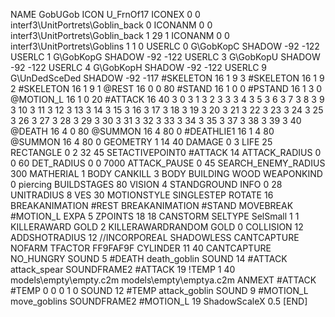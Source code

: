 NAME 			GobUGob
ICON 			U_FrnOf17
ICONEX 0 0 interf3\UnitPortrets\Goblin_back 0
ICONANM 0 0 interf3\UnitPortrets\Goblin_back 1 29 1
ICONANM 0 0 interf3\UnitPortrets\Goblins 1 1 0
USERLC 			0 G\GobKopC SHADOW -92 -122
USERLC 			1 G\GobKopG SHADOW -92 -122
USERLC 			3 G\GobKopU SHADOW -92 -122
USERLC 			4 G\GobKopH SHADOW -92 -122
USERLC 			9 G\UnDedSceDed SHADOW -92 -117
#SKELETON               16 1 9 3
#SKELETON               16 1 9 2
#SKELETON               16 1 9 1
@REST      		16 0 0 80
#STAND     		16 1 0 0
#PSTAND    		16 1 3 0
@MOTION_L  		16 1 0 20
#ATTACK    		16 40 3 0 3 1 3 2 3 3 3 4 3 5 3 6 3 7 3 8 3 9 3 10 3 11 3 12 3 13 3 14 3 15 3 16 3 17 3 18 3 19 3 20 3 21 3 22 3 23 3 24 3 25 3 26 3 27 3 28 3 29 3 30 3 31 3 32 3 33 3 34 3 35 3 37 3 38 3 39 3 40
@DEATH     		16 4 0 80 
@SUMMON     		16 4 80  0 
#DEATHLIE1 		16 1 4 80
@SUMMON     		16 4 80 0
GEOMETRY 		1 14 40
DAMAGE   		0 3
LIFE     		25
RECTANGLE 		0 2 32 45
SETACTIVEPOINT0 	#ATTACK 14
ATTACK_RADIUS 		0 0 60
DET_RADIUS 		0 0 7000
ATTACK_PAUSE 		0 45
SEARCH_ENEMY_RADIUS 	300
MATHERIAL 		1 BODY
CANKILL 3 BODY BUILDING WOOD 
WEAPONKIND 		0 piercing
BUILDSTAGES 		80
VISION 			4
STANDGROUND
INFO 			0 28
UNITRADIUS 		8
VES 			30
MOTIONSTYLE 		SINGLESTEP
ROTATE 			16
BREAKANIMATION 		#REST
BREAKANIMATION 		#STAND
MOVEBREAK		#MOTION_L
EXPA 			5
ZPOINTS 18 18
CANSTORM
SELTYPE SelSmall 1 1
KILLERAWARD             GOLD 2
KILLERAWARDRANDOM       GOLD 0
COLLISION 12
ADDSHOTRADIUS 12
//INCORPOREAL
SHADOWLESS
CANTCAPTURE
NOFARM
TFACTOR FF9FAF9F
CYLINDER 11 40
CANTCAPTURE
NO_HUNGRY
SOUND 5 #DEATH death_goblin
SOUND 14 #ATTACK attack_spear
SOUNDFRAME2 #ATTACK 19
!TEMP  1 40 models\empty\empty.c2m models\empty\emptya.c2m
ANMEXT #ATTACK #TEMP 0 0 0 1 0
SOUND 12 #TEMP attack_goblin
SOUND 9 #MOTION_L move_goblins
SOUNDFRAME2 #MOTION_L 19
ShadowScaleX 0.5
[END]
